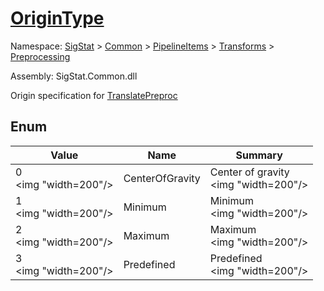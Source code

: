 # [OriginType](./OriginType.md)
Namespace: [SigStat]() > [Common](./../../../README.md) > [PipelineItems]() > [Transforms]() > [Preprocessing](./README.md)

Assembly: SigStat.Common.dll


Origin specification for [TranslatePreproc](https://github.com/hargitomi97/sigstat/blob/master/docs/md/SigStat/Common/PipelineItems/Transforms/Preprocessing/TranslatePreproc.md)

##	Enum

| Value | Name | Summary | 
| --- | --- | --- | 
| 0<div style="pointer-events: none; cursor: default;"><img "width=200"/></div>| CenterOfGravity| Center of gravity<div style="pointer-events: none; cursor: default;"><img "width=200"/></div>| <br>
| 1<div style="pointer-events: none; cursor: default;"><img "width=200"/></div>| Minimum| Minimum<div style="pointer-events: none; cursor: default;"><img "width=200"/></div>| <br>
| 2<div style="pointer-events: none; cursor: default;"><img "width=200"/></div>| Maximum| Maximum<div style="pointer-events: none; cursor: default;"><img "width=200"/></div>| <br>
| 3<div style="pointer-events: none; cursor: default;"><img "width=200"/></div>| Predefined| Predefined<div style="pointer-events: none; cursor: default;"><img "width=200"/></div>| <br>


